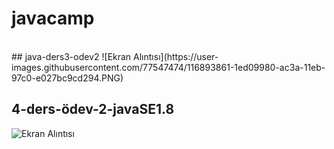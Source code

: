 # javacamp
<br>
## java-ders3-odev2
![Ekran Alıntısı](https://user-images.githubusercontent.com/77547474/116893861-1ed09980-ac3a-11eb-97c0-e027bc9cd294.PNG)<br>

## 4-ders-ödev-2-javaSE1.8
![Ekran Alıntısı](https://user-images.githubusercontent.com/77547474/117014153-328f0500-acf9-11eb-9da7-6d86befcd672.PNG)


